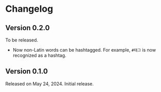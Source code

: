 <!-- deno-fmt-ignore-file -->

Changelog
=========

Version 0.2.0
-------------

To be released.

 -  Now non-Latin words can be hashtagged.  For example, `#태그` is now
    recognized as a hashtag.


Version 0.1.0
-------------

Released on May 24, 2024.  Initial release.
